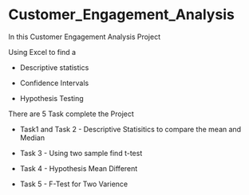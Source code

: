 # Customer_Engagement_Analysis
In this Customer Engagement Analysis Project

Using Excel to find a 

- Descriptive statistics
  
- Confidence Intervals
  
- Hypothesis Testing

 There are 5 Task complete the Project

- Task1 and Task 2 - Descriptive Statisitics to compare the mean and Median

- Task 3 - Using two sample find t-test

- Task 4 - Hypothesis Mean Different

- Task 5 - F-Test for Two Varience


